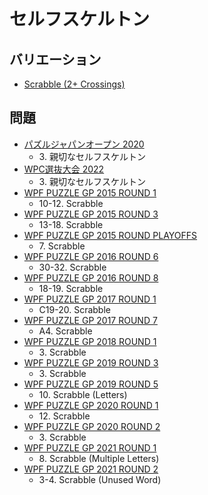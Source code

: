 # セルフスケルトン

## バリエーション
- [Scrabble (2+ Crossings)](scrabble-2crossings.md)

## 問題
- [パズルジャパンオープン 2020](../questions/jwpc2020.md)
	- 3\. 親切なセルフスケルトン
- [WPC選抜大会 2022](../questions/jwpc2022.md)
	- 3\. 親切なセルフスケルトン
- [WPF PUZZLE GP 2015 ROUND 1](../questions/wpfpgp2015-1.md)
	- 10-12. Scrabble
- [WPF PUZZLE GP 2015 ROUND 3](../questions/wpfpgp2015-3.md)
	- 13-18. Scrabble
- [WPF PUZZLE GP 2015 ROUND PLAYOFFS](../questions/wpfpgp2015-po.md)
	- 7\. Scrabble
- [WPF PUZZLE GP 2016 ROUND 6](../questions/wpfpgp2016-6.md)
	- 30-32. Scrabble
- [WPF PUZZLE GP 2016 ROUND 8](../questions/wpfpgp2016-8.md)
	- 18-19. Scrabble
- [WPF PUZZLE GP 2017 ROUND 1](../questions/wpfpgp2017-1.md)
	- C19-20. Scrabble
- [WPF PUZZLE GP 2017 ROUND 7](../questions/wpfpgp2017-7.md)
	- A4. Scrabble
- [WPF PUZZLE GP 2018 ROUND 1](../questions/wpfpgp2018-1.md)
	- 3\. Scrabble
- [WPF PUZZLE GP 2019 ROUND 3](../questions/wpfpgp2019-3.md)
	- 3\. Scrabble
- [WPF PUZZLE GP 2019 ROUND 5](../questions/wpfpgp2019-5.md)
	- 10\. Scrabble (Letters)
- [WPF PUZZLE GP 2020 ROUND 1](../questions/wpfpgp2020-1.md)
	- 12\. Scrabble
- [WPF PUZZLE GP 2020 ROUND 2](../questions/wpfpgp2020-2.md)
	- 3\. Scrabble
- [WPF PUZZLE GP 2021 ROUND 1](../questions/wpfpgp2021-1.md)
	- 8\. Scrabble (Multiple Letters)
- [WPF PUZZLE GP 2021 ROUND 2](../questions/wpfpgp2021-2.md)
	- 3-4. Scrabble (Unused Word)
